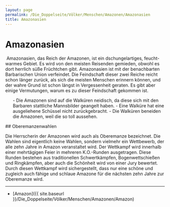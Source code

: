 ```yaml
---
layout: page
permalink: /Die_Doppelseite/Völker/Menschen/Amazonen/Amazonasien
title: Amazonasien
---
```


# Amazonasien

<img alt="" src="{{ site.baseurl }}/assets/pics/weltenbuch/gallery/wappen/nrm/amazonasien.jpg" />
Amazonasien, das Reich der Amazonen, ist ein dschungelartiges, feucht-warmes Gebiet. Es wird von den meisten Reisenden gemieden, obwohl es dort herrlich süße Früchtchen gibt. Amazonasien ist mit der benachbarten Barbarischen Union verfeindet. Die Feindschaft dieser zwei Reiche reicht schon länger zurück, als sich die meisten Menschen erinnern können, und der wahre Grund ist schon längst in Vergessenheit geraten. Es gibt aber einige Vermutungen, warum es zu dieser Feindschaft gekommen ist.

<ol>
- Die Amazonen sind auf die Walküren neidisch, da diese sich mit den Barbaren stattliche Mannsbilder geangelt haben.
- Eine Walküre hat eine ausgeliehene Schüssel nicht zurückgebracht.
- Die Walküren beneiden die Amazonen, weil die so toll aussehen.
</ol>
## Oberemanzenwahlen

Die Herrscherin der Amazonen wird auch als Oberemanze bezeichnet. Die Wahlen sind eigentlich keine Wahlen, sondern vielmehr ein Wettbewerb, der alle zehn Jahre in Amazon veranstaltet wird. Der Wettkampf wird innerhalb einer mehrtägigen Feier in mehreren K.O.-Runden ausgetragen. Diese Runden bestehen aus traditionellen Schwertkämpfen, Bogenwettschießen und Ringkämpfen, aber auch die Schönheit wird von einer Jury bewertet. Durch diesen Wettkampf wird sichergestellt, dass nur eine schöne und zugleich auch fähige und schlaue Amazone für die nächsten zehn Jahre zur Oberemanze wird.


***
- [Amazon]({{ site.baseurl }}/Die_Doppelseite/Völker/Menschen/Amazonen/Amazon)

